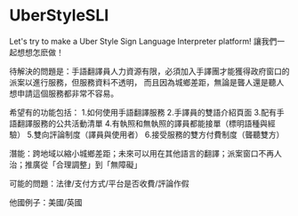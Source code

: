 # UberStyleSLI
Let's try to make a Uber Style Sign Language Interpreter platform!
讓我們一起想想怎麽做！

待解決的問題是：手語翻譯員人力資源有限，必須加入手譯團才能獲得政府窗口的派案以進行服務，但服務資料不透明，
而且因為城鄉差距，無論是聾人還是聽人想申請這個服務都非常不容易。

希望有的功能包括：
1.如何使用手語翻譯服務
2.手譯員的雙語介紹頁面
3.配有手語翻譯服務的公共活動清單
4.有執照和無執照的譯員都能接單（標明語種與經驗）
5.雙向評論制度（譯員與使用者）
6.接受服務的雙方付費制度（聾聽雙方）

潛能：跨地域以縮小城鄉差距；未來可以用在其他語言的翻譯；派案窗口不再人治；推廣從「合理調整」到「無障礙」

可能的問題：法律/支付方式/平台是否收費/評論作假

他國例子：美國/英國
